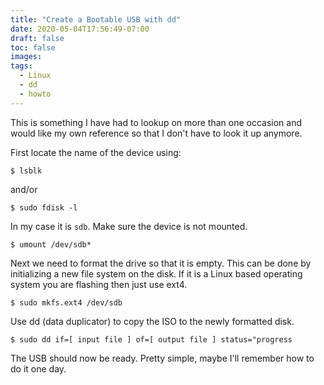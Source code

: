 ```yaml
---
title: "Create a Bootable USB with dd"
date: 2020-05-04T17:56:49-07:00
draft: false
toc: false
images:
tags:
  - Linux
  - dd
  - howto
---
```


This is something I have had to lookup on more than one occasion and would like
my own reference so that I don't have to look it up anymore.

First locate the name of the device using:

`$ lsblk`

and/or

`$ sudo fdisk -l`

In my case it is `sdb`. Make sure the device is not mounted.

`$ umount /dev/sdb*`

Next we need to format the drive so that it is empty. This can be done by
initializing a new file system on the disk. If it is a Linux based operating
system you are flashing then just use ext4.

`$ sudo mkfs.ext4 /dev/sdb`

Use dd (data duplicator) to copy the ISO to the newly formatted disk.

`$ sudo dd if=[ input file ] of=[ output file ] status="progress `

The USB should now be ready. Pretty simple, maybe I'll remember how to do it
one day.

